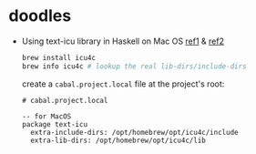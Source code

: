 # doodles

- Using text-icu library in Haskell on Mac OS [ref1](https://stackoverflow.com/a/7865018/8163324) & [ref2](https://github.com/haskell/cabal/issues/2997)

    ```sh
    brew install icu4c
    brew info icu4c # lookup the real lib-dirs/include-dirs
    ```

    create a `cabal.project.local` file at the project's root:

    ```cabal
    # cabal.project.local

    -- for MacOS
    package text-icu
      extra-include-dirs: /opt/homebrew/opt/icu4c/include
      extra-lib-dirs: /opt/homebrew/opt/icu4c/lib
    ```
